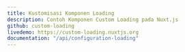 ```yaml
---
title: Kustomisasi Komponen Loading
description: Contoh Komponen Custom Loading pada Nuxt.js
github: custom-loading
livedemo: https://custom-loading.nuxtjs.org
documentation: "/api/configuration-loading"
---
```

